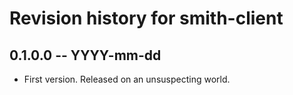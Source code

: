 # Revision history for smith-client

## 0.1.0.0  -- YYYY-mm-dd

* First version. Released on an unsuspecting world.

